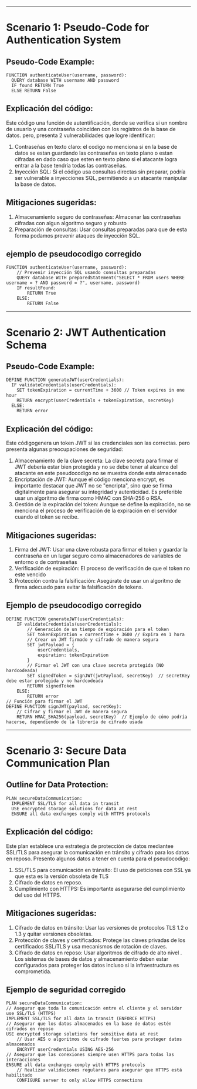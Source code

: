 
---
# Scenario 1: Pseudo-Code for Authentication System
## Pseudo-Code Example:

```
FUNCTION authenticateUser(username, password):
  QUERY database WITH username AND password
  IF found RETURN True
  ELSE RETURN False
  ```

## Explicación del código:
Este código una función de autentificación, donde se verifica si un nombre de usuario y una contraseña coinciden con los registros de la base de datos. pero, presenta 2 vulnerabilidades que logre identificar:
1. Contraseñas en texto claro: el codigo no menciona si en la base de datos se estan guardando las contraseñas en texto plano o estan cifradas en dado caso que esten en texto plano si el atacante logra entrar a la base tendría todas las contraseñas.
2. Inyección SQL: Si el código usa consultas directas sin preparar, podría ser vulnerable a inyecciones SQL, permitiendo a un atacante manipular la base de datos.

## Mitigaciones sugeridas:
1. Almacenamiento seguro de contraseñas: Almacenar las contraseñas cifradas con algun algoritmo seguro y robusto
2. Preparación de consultas: Usar consultas preparadas para que de esta forma podamos prevenir ataques de inyección SQL.

## ejemplo de pseudocodigo corregido

```
FUNCTION authenticateUser(username, password):
    // Prevenir inyección SQL usando consultas preparadas
    QUERY database WITH preparedStatement("SELECT * FROM users WHERE username = ? AND password = ?", username, password)
    IF resultFound:
        RETURN True
    ELSE:
        RETURN False
```

---
# Scenario 2: JWT Authentication Schema
## Pseudo-Code Example:

```
DEFINE FUNCTION generateJWT(userCredentials):
  IF validateCredentials(userCredentials):
    SET tokenExpiration = currentTime + 3600 // Token expires in one hour
    RETURN encrypt(userCredentials + tokenExpiration, secretKey)
  ELSE:
    RETURN error
```

## Explicación del código:
Este códigogenera un token JWT si las credenciales son las correctas. pero presenta algunas preocupaciones de seguridad:

1. Almacenamiento de la clave secreta: La clave secreta para firmar el JWT debería estar bien protegida y no se debe tener al alcance del atacante en este pseudocodigo no se muestra donde esta almacenado
2. Encriptación de JWT: Aunque el código menciona encrypt, es importante destacar que JWT no se "encripta", sino que se firma digitalmente para asegurar su integridad y autenticidad. Es preferible usar un algoritmo de firma como HMAC con SHA-256 o RSA.
3. Gestión de la expiración del token: Aunque se define la expiración, no se menciona el proceso de verificación de la expiración en el servidor cuando el token se recibe.

## Mitigaciones sugeridas:
1. Firma del JWT: Usar una clave robusta para firmar el token y guardar la contraseña en un lugar seguro como almacenadores de variables de entorno o de contraseñas
2. Verificación de expiración: El proceso de verificación de que el token no este vencido
3. Protección contra la falsificación: Asegúrate de usar un algoritmo de firma adecuado para evitar la falsificación de tokens.

## Ejemplo de pseudocodigo corregido

```
DEFINE FUNCTION generateJWT(userCredentials):
    IF validateCredentials(userCredentials):
        // Generación de un tiempo de expiración para el token
        SET tokenExpiration = currentTime + 3600 // Expira en 1 hora
        // Crear un JWT firmado y cifrado de manera segura
        SET jwtPayload = {
            userCredentials,
            expiration: tokenExpiration
        }
        // Firmar el JWT con una clave secreta protegida (NO hardcodeada)
        SET signedToken = signJWT(jwtPayload, secretKey)  // secretKey debe estar protegida y no hardcodeada
        RETURN signedToken
    ELSE:
        RETURN error
// Función para firmar el JWT
DEFINE FUNCTION signJWT(payload, secretKey):
    // Cifrar y firmar el JWT de manera segura
    RETURN HMAC_SHA256(payload, secretKey)  // Ejemplo de cómo podría hacerse, dependiendo de la librería de cifrado usada
```

---
# Scenario 3: Secure Data Communication Plan
## Outline for Data Protection:

```
PLAN secureDataCommunication:
  IMPLEMENT SSL/TLS for all data in transit
  USE encrypted storage solutions for data at rest
  ENSURE all data exchanges comply with HTTPS protocols
```

## Explicación del código:
Este plan establece una estrategia de protección de datos mediantee SSL/TLS para asegurar la comunicación en tránsito y cifrado para los datos en reposo. Presento algunos datos a tener en cuenta para el pseudocodigo:
1. SSL/TLS para comunicación en tránsito: El uso de peticiones con SSL ya que esta es la versión obsoleta de TLS
2. Cifrado de datos en reposo.
3. Cumplimiento con HTTPS: Es importante asegurarse del cumplimiento del uso del HTTPS.

## Mitigaciones sugeridas:
1. Cifrado de datos en tránsito: Usar las versiones de protocolos TLS 1.2 o 1.3 y quitar versiones obsoletas.
2. Protección de claves y certificados: Protege las claves privadas de los certificados SSL/TLS y usa mecanismos de rotación de claves.
3. Cifrado de datos en reposo: Usar algoritmos de cifrado de alto nivel . Los sistemas de bases de datos y almacenamiento deben estar configurados para proteger los datos incluso si la infraestructura es comprometida.

## Ejemplo de seguridad corregido

```
PLAN secureDataCommunication:
// Asegurar que toda la comunicación entre el cliente y el servidor use SSL/TLS (HTTPS)
IMPLEMENT SSL/TLS for all data in transit (ENFORCE HTTPS)
// Asegurar que los datos almacenados en la base de datos estén cifrados en reposo
USE encrypted storage solutions for sensitive data at rest
    // Usar AES o algoritmos de cifrado fuertes para proteger datos almacenados
    ENCRYPT userCredentials USING AES-256
// Asegurar que las conexiones siempre usen HTTPS para todas las interacciones
ENSURE all data exchanges comply with HTTPS protocols
    // Realizar validaciones regulares para asegurar que HTTPS está habilitado
    CONFIGURE server to only allow HTTPS connections
```